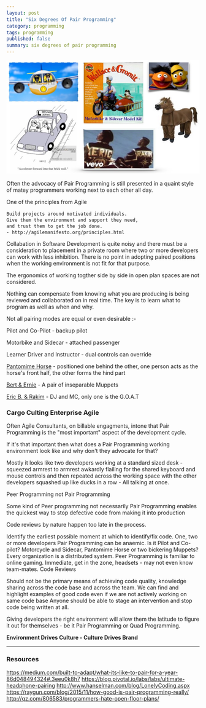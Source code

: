 ```yaml
---
layout: post
title: "Six Degrees Of Pair Programming"
category: programming
tags: programming
published: false
summary: six degrees of pair programming
---
```


![6DOfPP](/public/6dofpp.jpg)

Often the advocacy of Pair Programming is still presented in a quaint style of matey programmers working next to each other all day. 

One of the principles from Agile 

```
Build projects around motivated individuals. 
Give them the environment and support they need,
and trust them to get the job done.
- http://agilemanifesto.org/principles.html
```

Collabation in Software Development is quite noisy and there must be a consideration to placement in a private room where two or more developers can work with less inhibition. There is no point in adopting paired positions when the working environment is not fit for that purpose.

The ergonomics of working togther side by side in open plan spaces are not considered.

Nothing can compensate from knowing what you are producing is being reviewed and collaborated on in real time.
The key is to learn what to program as well as when and why.

Not all pairing modes are equal or even desirable :- 

Pilot and Co-Pilot - backup pilot

Motorbike and Sidecar - attached passenger 

Learner Driver and Instructor - dual controls can override

[Pantomime Horse](https://en.wikipedia.org/wiki/Pantomime_horse) - positioned one behind the other, one person acts as the horse's front half, the other forms the hind part

[Bert & Ernie](https://en.wikipedia.org/wiki/Bert_and_Ernie) -  A pair of inseparable Muppets 

[Eric B. & Rakim](https://en.wikipedia.org/wiki/Eric_B._%26_Rakim) - DJ and MC, only one is the G.O.A.T

### Cargo Culting Enterprise Agile

Often Agile Consultants, on billable engagments, intone that Pair Programming is the "most important" aspect of the development cycle.

If it's that important then what does a Pair Programming working environment look like and why don't they advocate for that?

Mostly it looks like two developers working at a standard sized desk - squeezed armrest to armrest awkardly flailing for the  shared keyboard and mouse controls and then repeated across the working space with the other developers squashed up like ducks in a row - All talking at once.

Peer Programming not Pair Programming

Some kind of Peer programming not necessarily Pair Programming enables the quickest way to stop defective code from making it into production

Code reviews by nature happen too late in the process.

Identify the earliest possible moment at which to identify/fix code.
One, two or more developers
Pair Programming can be anaemic. Is it Pilot and Co-pilot? Motorcycle and Sidecar, Pantomime Horse or two bickering Muppets?
Every organization is a distributed system.
Peer Programming is familiar to online gaming. Immediate, get in the zone, headsets - may not even know team-mates.
Code Reviews

Should not be the primary means of achieving code quality, knowledge sharing across the code base and across the team.
We can find and highlight examples of good code even if we are not actively working on same code base
Anyone should be able to stage an intervention and stop code being written at all.

Giving developers the right environment will allow them the latitude to figure it out for themselves - be it Pair Programming or Quad Programming.

**Environment Drives Culture - Culture Drives Brand**

---

### Resources

https://medium.com/built-to-adapt/what-its-like-to-pair-for-a-year-86d048494324#.3eeu0k8h7
https://blog.pivotal.io/labs/labs/ultimate-headphone-pairing
http://www.hanselman.com/blog/LonelyCoding.aspx
https://raygun.com/blog/2015/11/how-good-is-pair-programming-really/
http://qz.com/806583/programmers-hate-open-floor-plans/
